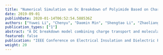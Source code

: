 ```yaml
---
title: "Numerical Simulation on Dc Breakdown of Polyimide Based on Charge Transport and Molecular Chain Displacement"
date: 2019-09-01
publishDate: 2020-01-14T06:52:54.588536Z
authors: ["Yuwei Li", "Chenyu", "Daomin Min", "Shengtao Li", "Zhaoliang Xing", "Chong Zhang "]
publication_types: ["1"]
abstract: "A DC breakdown model combining charge transport and molecular chain displacement is utilized to simulate the thickness-dependent DC electrical breakdown of polyimide and reveal the physical mechanism of DC breakdown. The free volume existing in dielectric materials provide electrons with free path to be accelerated and gain energy under the electric field. Molecular chains with occupied deep traps can be displaced by Coulomb force under electric field, furthermore, the displacement will enlarge the local free volume. The energy of electron w is determined by the local electric field F and the length of free volume kL, which can be expressed as w = eFkL. When the maximum energy of electrons exceeds the deep trap energy level, the local current and temperature will rise in a surge, triggering breakdown eventually. The simulation results reveal the dynamics of space charge and electric field inside polyimide material before the DC electrical breakdown occurs. The breakdown strength Fb of polyimide films obtained from the DC breakdown model decrease with an increase in sample thickness d, which satisfies an inverse power law Fb = kd−n with n = 0.30. A strong dependence can be found between breakdown field and sample thickness when the influence from molecular chain displacement on free volume is taken into consideration. The simulation results indicate that the DC electrical breakdown may be the result of the interaction of space charge accumulation effect and molecular chain displacement."
featured: false
publication: "IEEE Conference on Electrical Insulation and Dielectric Phenomenon 2019*"
weight: 20
---
```


